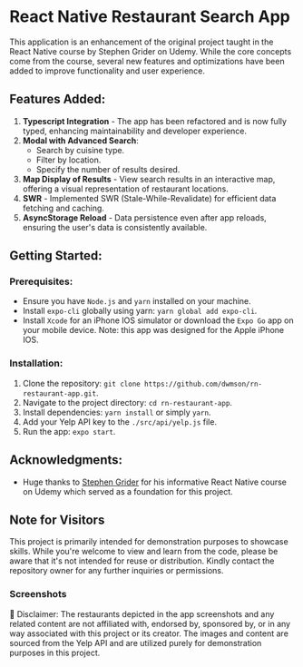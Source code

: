 # React Native Restaurant Search App

This application is an enhancement of the original project taught in the React Native course by Stephen Grider on Udemy. While the core concepts come from the course, several new features and optimizations have been added to improve functionality and user experience.

## Features Added:
1. **Typescript Integration** - The app has been refactored and is now fully typed, enhancing maintainability and developer experience.
2. **Modal with Advanced Search**:
   - Search by cuisine type.
   - Filter by location.
   - Specify the number of results desired.
3. **Map Display of Results** - View search results in an interactive map, offering a visual representation of restaurant locations.
4. **SWR** - Implemented SWR (Stale-While-Revalidate) for efficient data fetching and caching.
5. **AsyncStorage Reload** - Data persistence even after app reloads, ensuring the user's data is consistently available.

## Getting Started:

### Prerequisites:
- Ensure you have `Node.js` and `yarn` installed on your machine.
- Install `expo-cli` globally using yarn: `yarn global add expo-cli`.
- Install `Xcode` for an iPhone IOS simulator or download the `Expo Go` app on your mobile device. Note: this app was designed for the Apple iPhone IOS.

### Installation:
1. Clone the repository: `git clone https://github.com/dwmson/rn-restaurant-app.git`.
2. Navigate to the project directory: `cd rn-restaurant-app`.
3. Install dependencies: `yarn install` or simply `yarn`.
4. Add your Yelp API key to the `./src/api/yelp.js` file.
5. Run the app: `expo start`.

## Acknowledgments:
- Huge thanks to [Stephen Grider](https://www.udemy.com/user/sgslo/) for his informative React Native course on Udemy which served as a foundation for this project.

## Note for Visitors

This project is primarily intended for demonstration purposes to showcase skills. While you're welcome to view and learn from the code, please be aware that it's not intended for reuse or distribution. Kindly contact the repository owner for any further inquiries or permissions.

### Screenshots
🚫 Disclaimer: The restaurants depicted in the app screenshots and any related content are not affiliated with, endorsed by, sponsored by, or in any way associated with this project or its creator. The images and content are sourced from the Yelp API and are utilized purely for demonstration purposes in this project.

